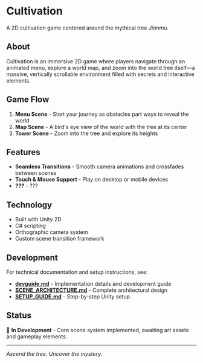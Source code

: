 # Cultivation

A 2D cultivation game centered around the mythical tree *Jianmu*.

## About

Cultivation is an immersive 2D game where players navigate through an animated menu, explore a world map, and zoom into the world tree itself—a massive, vertically scrollable environment filled with secrets and interactive elements.

## Game Flow

1. **Menu Scene** - Start your journey as obstacles part ways to reveal the world
2. **Map Scene** - A bird's eye view of the world with the tree at its center
3. **Tower Scene** - Zoom into the tree and explore its heights

## Features

- **Seamless Transitions** - Smooth camera animations and crossfades between scenes
- **Touch & Mouse Support** - Play on desktop or mobile devices
- **???** - ???

## Technology

- Built with Unity 2D
- C# scripting
- Orthographic camera system
- Custom scene transition framework

## Development

For technical documentation and setup instructions, see:

- **[devguide.md](devguide.md)** - Implementation details and development guide
- **[SCENE_ARCHITECTURE.md](SCENE_ARCHITECTURE.md)** - Complete architectural design
- **[SETUP_GUIDE.md](SETUP_GUIDE.md)** - Step-by-step Unity setup

## Status

🚧 **In Development** - Core scene system implemented, awaiting art assets and gameplay elements.

---

*Ascend the tree. Uncover the mystery.*
